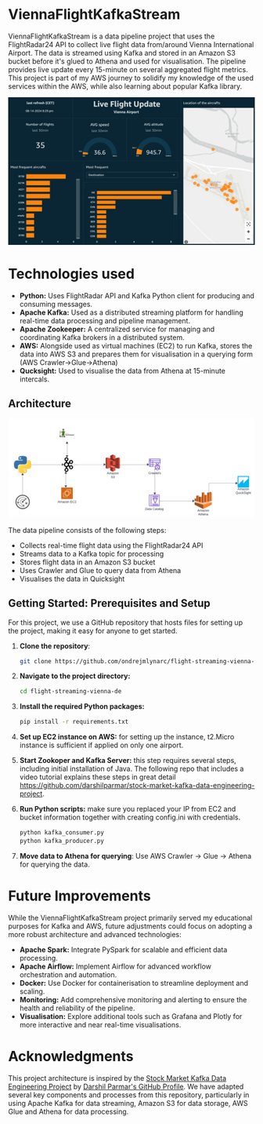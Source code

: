 # ViennaFlightKafkaStream

ViennaFlightKafkaStream is a data pipeline project that uses the FlightRadar24 API to collect live flight data from/around Vienna International Airport. The data is streamed using Kafka and stored in an Amazon S3 bucket before it's glued to Athena and used for visualisation. The pipeline provides live update every 15-minute on several aggregated flight metrics. This project is part of my AWS journey to solidify my knowledge of the used services within the AWS, while also learning about popular Kafka library.

![dahsboard_vis.png](img%2Fdahsboard_vis.png)

# Technologies used
- **Python:** Uses FlightRadar API and Kafka Python client for producing and consuming messages.
- **Apache Kafka:** Used as a distributed streaming platform for handling real-time data processing and pipeline management.
- **Apache Zookeeper:** A centralized service for managing and coordinating Kafka brokers in a distributed system.
- **AWS:** Alongside used as virtual machines (EC2) to run Kafka, stores the data into AWS S3 and prepares them for visualisation in a querying form (AWS Crawler->Glue->Athena) 
- **Qucksight:** Used to visualise the data from Athena at 15-minute intercals. 

## Architecture
![kafka-pipeline-vienna-airport.png](img%2Fkafka-pipeline-vienna-airport.png)

The data pipeline consists of the following steps:

- Collects real-time flight data using the FlightRadar24 API
- Streams data to a Kafka topic for processing
- Stores flight data in an Amazon S3 bucket
- Uses Crawler and Glue to query data from Athena
- Visualises the data in Quicksight

## Getting Started: Prerequisites and Setup
For this project, we use a GitHub repository that hosts files for setting up the project, making it easy for anyone to get started.

1. **Clone the repository**:
   ```bash
   git clone https://github.com/ondrejmlynarc/flight-streaming-vienna-de.git
   ```

2. **Navigate to the project directory:**
    ```bash
   cd flight-streaming-vienna-de
   ```

3. **Install the required Python packages:**    
    ```bash
   pip install -r requirements.txt
      ```
   
4. **Set up EC2 instance on AWS:** for setting up the instance, t2.Micro instance is sufficient if applied on only one airport. 


5. **Start Zookoper and Kafka Server:** this step requires several steps, including initial installation of Java. The following repo that includes a video tutorial explains these steps in great detail https://github.com/darshilparmar/stock-market-kafka-data-engineering-project.


6. **Run Python scripts:** make sure you replaced your IP from EC2 and bucket information together with creating config.ini with credentials.
    ```bash
   python kafka_consumer.py
   python kafka_producer.py
   ```
4. **Move data to Athena for querying**: Use AWS Crawler -> Glue -> Athena for querying the data.

# Future Improvements
While the ViennaFlightKafkaStream project primarily served my educational purposes for Kafka and AWS, future adjustments could focus on adopting a more robust architecture and advanced technologies:
- **Apache Spark:** Integrate PySpark for scalable and efficient data processing.
- **Apache Airflow:** Implement Airflow for advanced workflow orchestration and automation.
- **Docker:** Use Docker for containerisation to streamline deployment and scaling.
- **Monitoring:** Add comprehensive monitoring and alerting to ensure the health and reliability of the pipeline.
- **Visualisation:** Explore additional tools such as Grafana and Plotly for more interactive and near real-time visualisations.

# Acknowledgments
This project architecture is inspired by the [Stock Market Kafka Data Engineering Project](https://github.com/darshilparmar/stock-market-kafka-data-engineering-project/tree/main) by [Darshil Parmar's GitHub Profile](https://github.com/darshilparmar). We have adapted several key components and processes from this repository, particularly in using Apache Kafka for data streaming, Amazon S3 for data storage, AWS Glue and Athena for data processing.